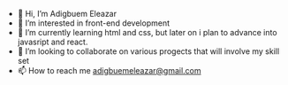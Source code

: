 - 👋 Hi, I’m Adigbuem Eleazar
- 👀 I’m interested in front-end development
- 🌱 I’m currently learning html and css, but later on i plan to advance into javasript and react.
- 💞️ I’m looking to collaborate on various progects that will involve my skill set
- 📫 How to reach me adigbuemeleazar@gmail.com


<!---
ENA2214/ENA2214 is a ✨ special ✨ repository because its `README.md` (this file) appears on your GitHub profile.
You can click the Preview link to take a look at your changes.
--->
